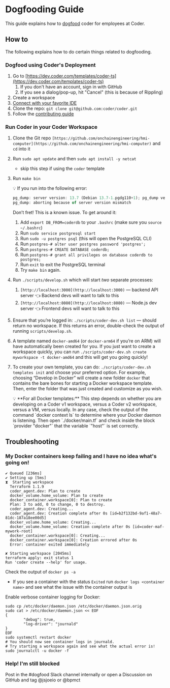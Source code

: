 # Dogfooding Guide

This guide explains how to
[dogfood](https://www.techopedia.com/definition/30784/dogfooding) coder for
employees at Coder.

## How to

The following explains how to do certain things related to dogfooding.

### Dogfood using Coder's Deployment

1. Go to
   [https://dev.coder.com/templates/coder-ts](https://dev.coder.com/templates/coder-ts)
   1. If you don't have an account, sign in with GitHub
   2. If you see a dialog/pop-up, hit "Cancel" (this is because of Rippling)
2. Create a workspace
3. [Connect with your favorite IDE](https://coder.com/docs/ides)
4. Clone the repo: `git clone git@github.com:coder/coder.git`
5. Follow the [contributing guide](https://coder.com/docs/CONTRIBUTING)

### Run Coder in your Coder Workspace

1.  Clone the Git repo
    `[https://github.com/onchainengineering/hmi-computer](https://github.com/onchainengineering/hmi-computer)` and `cd`
    into it
2.  Run `sudo apt update` and then `sudo apt install -y netcat`
    - skip this step if using the `coder` template
3.  Run `make bin`

    <aside>
    💡 If you run into the following error:

    ```js
    pg_dump: server version: 13.7 (Debian 13.7-1.pgdg110+1); pg_dump version: 11.16 (Ubuntu 11.16-1.pgdg20.04+1)
    pg_dump: aborting because of server version mismatch
    ```

    Don’t fret! This is a known issue. To get around it:

    1. Add `export DB_FROM=coderdb` to your `.bashrc` (make sure you
       `source ~/.bashrc`)
    2. Run `sudo service postgresql start`
    3. Run `sudo -u postgres psql` (this will open the PostgreSQL CLI)
    4. Run `postgres-# alter user postgres password 'postgres';`
    5. Run `postgres-# CREATE DATABASE coderdb;`
    6. Run `postgres-# grant all privileges on database coderdb to postgres;`
    7. Run `exit` to exit the PostgreSQL terminal
    8. Try `make bin` again.
    </aside>

4.  Run `./scripts/develop.sh` which will start _two_ separate processes:
    1. `[http://localhost:3000](http://localhost:3000)` — backend API server
       👈 Backend devs will want to talk to this
    2. `[http://localhost:8080](http://localhost:8080)` — Node.js dev server
       👈 Frontend devs will want to talk to this
5.  Ensure that you’re logged in: `./scripts/coder-dev.sh list` — should return
    no workspace. If this returns an error, double-check the output of running
    `scripts/develop.sh`.
6.  A template named `docker-amd64` (or `docker-arm64` if you’re on ARM) will
    have automatically been created for you. If you just want to create a
    workspace quickly, you can run
    `./scripts/coder-dev.sh create myworkspace -t docker-amd64` and this will
    get you going quickly!
7.  To create your own template, you can do:
    `./scripts/coder-dev.sh templates init` and choose your preferred option.
    For example, choosing “Develop in Docker” will create a new folder `docker`
    that contains the bare bones for starting a Docker workspace template. Then,
    enter the folder that was just created and customize as you wish.

      <aside>
      💡 **For all Docker templates:**
      This step depends on whether you are developing on a Coder v1 workspace, versus a Coder v2 workspace, versus a VM, versus locally. In any case, check the output of the command `docker context ls` to determine where your Docker daemon is listening. Then open `./docker/main.tf` and check inside the block `provider "docker"` that the variable `"host"` is set correctly.
      </aside>

## Troubleshooting

### My Docker containers keep failing and I have no idea what's going on!

```console
✔ Queued [236ms]
✔ Setting up [5ms]
⧗  Starting workspace
  Terraform 1.1.9
  coder_agent.dev: Plan to create
  docker_volume.home_volume: Plan to create
  docker_container.workspace[0]: Plan to create
  Plan: 3 to add, 0 to change, 0 to destroy.
  coder_agent.dev: Creating...
  coder_agent.dev: Creation complete after 0s [id=b2f132bd-9af1-48a7-81dc-187a18ee00d5]
  docker_volume.home_volume: Creating...
  docker_volume.home_volume: Creation complete after 0s [id=coder-maf-mywork-root]
  docker_container.workspace[0]: Creating...
  docker_container.workspace[0]: Creation errored after 0s
  Error: container exited immediately

✘ Starting workspace [2045ms]
terraform apply: exit status 1
Run 'coder create --help' for usage.
```

Check the output of `docker ps -a`

- If you see a container with the status `Exited` run
  `docker logs <container name>` and see what the issue with the container
  output is

Enable verbose container logging for Docker:

```shell
sudo cp /etc/docker/daemon.json /etc/docker/daemon.json.orig
sudo cat > /etc/docker/daemon.json << EOF
{
        "debug": true,
        "log-driver": "journald"
}
EOF
sudo systemctl restart docker
# You should now see container logs in journald.
# Try starting a workspace again and see what the actual error is!
sudo journalctl -u docker -f
```

### Help! I'm still blocked

Post in the #dogfood Slack channel internally or open a Discussion on GitHub and
tag @jsjoeio or @bpmct
